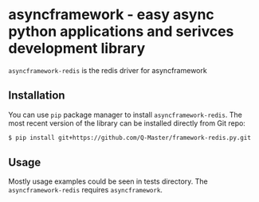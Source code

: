 asyncframework - easy async python applications and serivces development library
===

`asyncframework-redis` is the redis driver for asyncframework

Installation
---
You can use `pip` package manager to install `asyncframework-redis`. The most recent
version of the library can be installed directly from Git repo:

```bash
$ pip install git+https://github.com/Q-Master/framework-redis.py.git
```

Usage
---
Mostly usage examples could be seen in tests directory.
The `asyncframework-redis` requires `asyncframework`.
